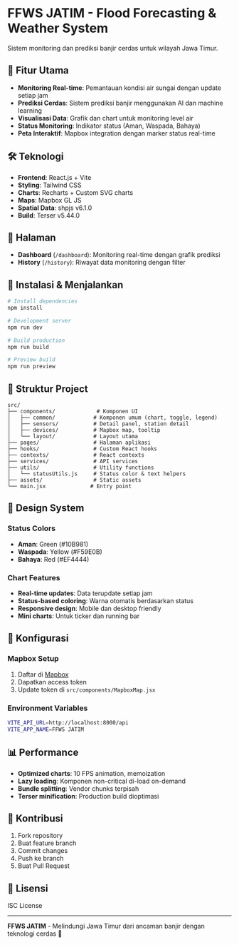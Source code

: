 # FFWS JATIM - Flood Forecasting & Weather System

Sistem monitoring dan prediksi banjir cerdas untuk wilayah Jawa Timur.

## 🚀 Fitur Utama

- **Monitoring Real-time**: Pemantauan kondisi air sungai dengan update setiap jam
- **Prediksi Cerdas**: Sistem prediksi banjir menggunakan AI dan machine learning
- **Visualisasi Data**: Grafik dan chart untuk monitoring level air
- **Status Monitoring**: Indikator status (Aman, Waspada, Bahaya)
- **Peta Interaktif**: Mapbox integration dengan marker status real-time

## 🛠️ Teknologi

- **Frontend**: React.js + Vite
- **Styling**: Tailwind CSS
- **Charts**: Recharts + Custom SVG charts
- **Maps**: Mapbox GL JS
- **Spatial Data**: shpjs v6.1.0
- **Build**: Terser v5.44.0

## 📱 Halaman

- **Dashboard** (`/dashboard`): Monitoring real-time dengan grafik prediksi
- **History** (`/history`): Riwayat data monitoring dengan filter

## 🚀 Instalasi & Menjalankan

```bash
# Install dependencies
npm install

# Development server
npm run dev

# Build production
npm run build

# Preview build
npm run preview
```

## 📁 Struktur Project

```
src/
├── components/             # Komponen UI
│   ├── common/            # Komponen umum (chart, toggle, legend)
│   ├── sensors/           # Detail panel, station detail
│   ├── devices/           # Mapbox map, tooltip
│   └── layout/            # Layout utama
├── pages/                 # Halaman aplikasi
├── hooks/                 # Custom React hooks
├── contexts/              # React contexts
├── services/              # API services
├── utils/                 # Utility functions
│   └── statusUtils.js     # Status color & text helpers
├── assets/                # Static assets
└── main.jsx              # Entry point
```

## 🎨 Design System

### Status Colors
- **Aman**: Green (#10B981)
- **Waspada**: Yellow (#F59E0B) 
- **Bahaya**: Red (#EF4444)

### Chart Features
- **Real-time updates**: Data terupdate setiap jam
- **Status-based coloring**: Warna otomatis berdasarkan status
- **Responsive design**: Mobile dan desktop friendly
- **Mini charts**: Untuk ticker dan running bar

## 🔧 Konfigurasi

### Mapbox Setup
1. Daftar di [Mapbox](https://account.mapbox.com/)
2. Dapatkan access token
3. Update token di `src/components/MapboxMap.jsx`

### Environment Variables
```bash
VITE_API_URL=http://localhost:8000/api
VITE_APP_NAME=FFWS JATIM
```

## 📊 Performance

- **Optimized charts**: 10 FPS animation, memoization
- **Lazy loading**: Komponen non-critical di-load on-demand
- **Bundle splitting**: Vendor chunks terpisah
- **Terser minification**: Production build dioptimasi

## 🤝 Kontribusi

1. Fork repository
2. Buat feature branch
3. Commit changes
4. Push ke branch
5. Buat Pull Request

## 📄 Lisensi

ISC License

---

**FFWS JATIM** - Melindungi Jawa Timur dari ancaman banjir dengan teknologi cerdas 🚀